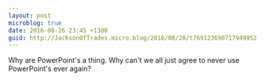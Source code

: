 ```yaml
---
layout: post
microblog: true
date: 2016-08-26 23:45 +1300
guid: http://JacksonOfTrades.micro.blog/2016/08/26/t769123690717949952.html
---
```

Why are PowerPoint's a thing. Why can't we all just agree to never use PowerPoint's ever again?
